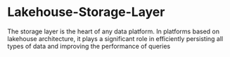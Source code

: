 # Lakehouse-Storage-Layer
The storage layer is the heart of any data platform. In platforms based on lakehouse architecture, it plays a significant role in efficiently persisting all types of data and improving the performance of queries
